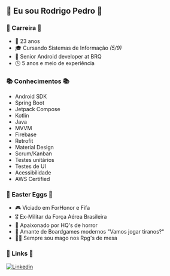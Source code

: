 ## 🤘 Eu sou **Rodrigo Pedro** 🤘 
### 👔 Carreira 👔
- 📅 23 anos
- 🎓 Cursando Sistemas de Informação *(5/9)*
- 📱 Senior Android developer at BRQ
- 🕒 5 anos e meio de experiência 

### 📚 Conhecimentos 📚
- Android SDK
- Spring Boot
- Jetpack Compose
- Kotlin
- Java
- MVVM
- Firebase
- Retrofit
- Material Design
- Scrum/Kanban
- Testes unitários
- Testes de UI
- Acessibilidade
- AWS Certified

### 🥚 Easter Eggs 🥚
- 🎮 Viciado em ForHonor e Fifa
- 🎖️ Ex-Militar da Força Aérea Brasileira
- 👹 Apaixonado por HQ's de horror
- 🎲 Amante de Boardgames modernos "Vamos jogar tiranos?"
- 🧙‍♂️ Sempre sou mago nos Rpg's de mesa 

### 🚩 Links 🚩
[![Linkedin](https://img.shields.io/badge/LinkedIn-0077B5?style=for-the-badge&logo=linkedin&logoColor=white)](https://www.linkedin.com/in/rodrigopedro81/)
